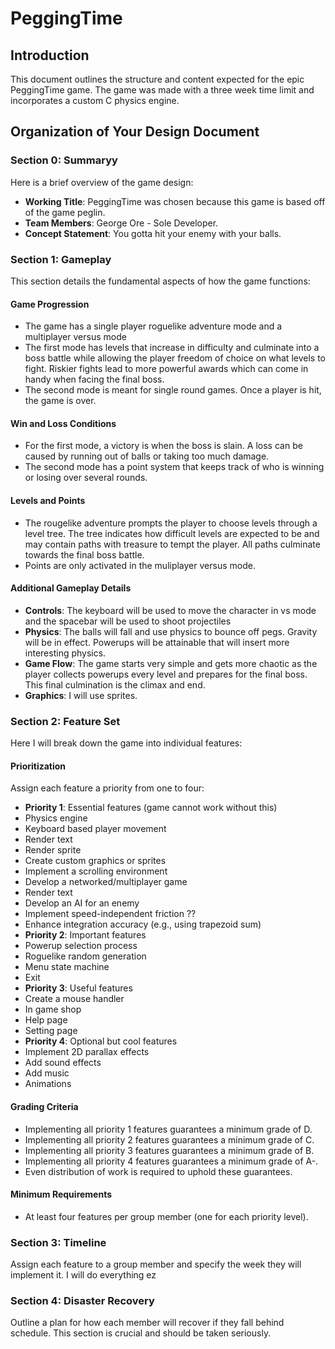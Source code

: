 # PeggingTime

## Introduction
This document outlines the structure and content expected for the epic PeggingTime game. The game was made with a three week time limit and incorporates a custom C physics engine.

## Organization of Your Design Document

### Section 0: Summaryy
Here is a brief overview of the game design:
- **Working Title**: PeggingTime was chosen because this game is based off of the game peglin.
- **Team Members**: George Ore - Sole Developer.
- **Concept Statement**: You gotta hit your enemy with your balls.

### Section 1: Gameplay
This section details the fundamental aspects of how the game functions:

#### Game Progression
- The game has a single player roguelike adventure mode and a multiplayer versus mode
- The first mode has levels that increase in difficulty and culminate into a boss battle while allowing the player freedom of choice on what levels to fight. Riskier fights lead to more powerful awards which can come in handy when facing the final boss.
- The second mode is meant for single round games. Once a player is hit, the game is over.

#### Win and Loss Conditions
- For the first mode, a victory is when the boss is slain. A loss can be caused by running out of balls or taking too much damage.
- The second mode has a point system that keeps track of who is winning or losing over several rounds.

#### Levels and Points
- The rougelike adventure prompts the player to choose levels through a level tree. The tree indicates how difficult levels are expected to be and may contain paths with treasure to tempt the player. All paths culminate towards the final boss battle.
- Points are only activated in the muliplayer versus mode.

#### Additional Gameplay Details
- **Controls**: The keyboard will be used to move the character in vs mode and the spacebar will be used to shoot projectiles
- **Physics**: The balls will fall and use physics to bounce off pegs. Gravity will be in effect. Powerups will be attainable that will insert more interesting physics.
- **Game Flow**: The game starts very simple and gets more chaotic as the player collects powerups every level and prepares for the final boss. This final culmination is the climax and end.
- **Graphics**: I will use sprites.

### Section 2: Feature Set
Here I will break down the game into individual features:

#### Prioritization
Assign each feature a priority from one to four:
- **Priority 1**: Essential features (game cannot work without this)
- Physics engine
- Keyboard based player movement
- Render text
- Render sprite
- Create custom graphics or sprites
- Implement a scrolling environment
- Develop a networked/multiplayer game
- Render text
- Develop an AI for an enemy
- Implement speed-independent friction ??
- Enhance integration accuracy (e.g., using trapezoid sum)
- **Priority 2**: Important features
- Powerup selection process
- Roguelike random generation
- Menu state machine
- Exit
- **Priority 3**: Useful features
- Create a mouse handler
- In game shop
- Help page
- Setting page
- **Priority 4**: Optional but cool features
- Implement 2D parallax effects
- Add sound effects
- Add music
- Animations

#### Grading Criteria
- Implementing all priority 1 features guarantees a minimum grade of D.
- Implementing all priority 2 features guarantees a minimum grade of C.
- Implementing all priority 3 features guarantees a minimum grade of B.
- Implementing all priority 4 features guarantees a minimum grade of A-.
- Even distribution of work is required to uphold these guarantees.

#### Minimum Requirements
- At least four features per group member (one for each priority level).

### Section 3: Timeline
Assign each feature to a group member and specify the week they will implement it.
I will do everything ez

### Section 4: Disaster Recovery
Outline a plan for how each member will recover if they fall behind schedule. This section is crucial and should be taken seriously.
